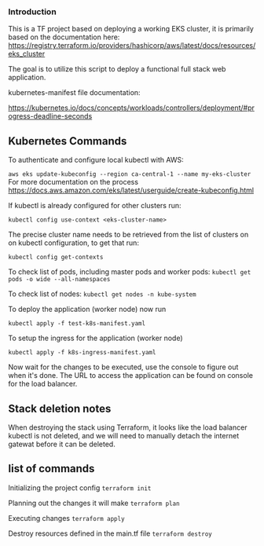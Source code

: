### Introduction ###

This is a TF project based on deploying a working EKS cluster, it is primarily based on the documentation here:
https://registry.terraform.io/providers/hashicorp/aws/latest/docs/resources/eks_cluster

The goal is to utilize this script to deploy a functional full stack web application.

kubernetes-manifest file documentation:

https://kubernetes.io/docs/concepts/workloads/controllers/deployment/#progress-deadline-seconds

## Kubernetes Commands

To authenticate and configure local kubectl with AWS:

`aws eks update-kubeconfig --region ca-central-1 --name my-eks-cluster`
For more documentation on the process https://docs.aws.amazon.com/eks/latest/userguide/create-kubeconfig.html

If kubectl is already configured for other clusters run:

`kubectl config use-context <eks-cluster-name>`

The precise cluster name needs to be retrieved from the list of clusters on on kubectl configuration, to get that run:

`kubectl config get-contexts`

To check list of pods, including master pods and worker pods:
`kubectl get pods -o wide --all-namespaces`

To check list of nodes:
`kubectl get nodes -n kube-system`

To deploy the application (worker node) now run

`kubectl apply -f test-k8s-manifest.yaml`

To setup the ingress for the application (worker node)

`kubectl apply -f k8s-ingress-manifest.yaml`

Now wait for the changes to be executed, use the console to figure out when it's done. The URL to access the application can be found on console for the load balancer.

## Stack deletion notes
When destroying the stack using Terraform, it looks like the load balancer kubectl is not deleted, and we will need to manually detach the internet gatewat before it can be deleted.

## list of commands ##

Initializing the project config
`terraform init`

Planning out the changes it will make
`terraform plan`

Executing changes
`terraform apply`

Destroy resources defined in the main.tf file
`terraform destroy`
